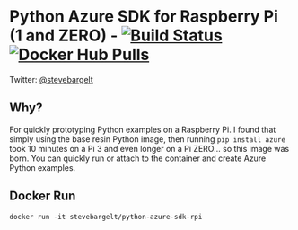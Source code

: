 # Python Azure SDK for Raspberry Pi (1 and ZERO) - [![Build Status](https://travis-ci.org/stevebargelt/python-azure-sdk-rpi.svg?branch=master)](https://travis-ci.org/stevebargelt/python-azure-sdk-rpi)[![Docker Hub Pulls](https://img.shields.io/docker/pulls/stevebargelt/python-azure-sdk-rpi.svg)](https://hub.docker.com/r/stevebargelt/python-azure-sdk-rpi)

Twitter: [@stevebargelt](http://www.twitter.com/stevebargelt)

## Why?

For quickly prototyping Python examples on a Raspberry Pi. I found that simply using the base resin Python image, then running `pip install azure` took 10 minutes on a Pi 3 and even longer on a Pi ZERO... so this image was born. You can quickly run or attach to the container and create Azure Python examples.

## Docker Run

```
docker run -it stevebargelt/python-azure-sdk-rpi
```

